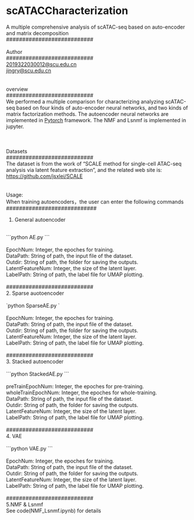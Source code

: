 # scATACCharacterization<br>
A multiple comprehensive analysis of scATAC-seq based on auto-encoder and matrix decomposition<br>
###########################<br>
<br>
Author<br>
###########################<br>
2019322030012@scu.edu.cn<br>
jingry@scu.edu.cn<br>
<br>
<br>
overview<br>
###########################<br>
We performed a multiple comparison for characterizing analyzing scATAC-seq based on four kinds of auto-encoder neural networks, and two kinds of matrix factorization methods. The autoencoder neural networks are implemented in [Pytorch](https://pytorch.org/) framework. The NMF and Lsnmf is implemented in jupyter.<br>
<br>
<br>
<br>
Datasets<br>
###########################<br>
The dataset is from the work of “SCALE method for single-cell ATAC-seq analysis via latent feature extraction”, and the related web site is: https://github.com/jsxlei/SCALE <br>
<br>
<br>
Usage:<br>
When training autoencoders，the user can enter the following commands<br>
############################<br>
1. General autoencoder <br>
<br>
```python AE.py <EpochNum> <DataPath> <Outdir> <LatentFeatureNum> <LabelPath>```<br>
<br>
EpochNum: Integer, the epoches for training.<br>
DataPath: String of path, the input file of the dataset.<br>
Outdir: String of path, the folder for saving the outputs.<br>
LatentFeatureNum: Integer, the size of the latent layer.<br>
LabelPath: String of path, the label file for UMAP plotting.<br>
<br>
###########################<br>
2. Sparse auotoencoder<br>
<br>
`python SparseAE.py <EpochNum> <DataPath> <Outdir> <LatentFeatureNum> <LabelPath>`<br>
<br>
EpochNum: Integer, the epoches for training.<br>
DataPath: String of path, the input file of the dataset.<br>
Outdir: String of path, the folder for saving the outputs.<br>
LatentFeatureNum: Integer, the size of the latent layer.<br>
LabelPath: String of path, the label file for UMAP plotting.<br>
<br>
###########################<br>
3. Stacked autoencoder <br>
<br>
```python StackedAE.py <preTrainEpochNum> <wholeTrainEpochNum> <DataPath> <Outdir> <LatentFeatureNum> <LabelPath>```<br>
<br>
preTrainEpochNum: Integer, the epoches for pre-training.<br>
wholeTrainEpochNum: Integer, the epoches for whole-training.<br>
DataPath: String of path, the input file of the dataset.<br>
Outdir: String of path, the folder for saving the outputs.<br>
LatentFeatureNum: Integer, the size of the latent layer.<br>
LabelPath: String of path, the label file for UMAP plotting.<br>
<br>
###########################<br>
4. VAE<br>
<br>
```python VAE.py <EpochNum> <DataPath> <Outdir> <LatentFeatureNum> <LabelPath>```<br>
<br>
EpochNum: Integer, the epoches for training.<br>
DataPath: String of path, the input file of the dataset.<br>
Outdir: String of path, the folder for saving the outputs.<br>
LatentFeatureNum: Integer, the size of the latent layer.<br>
LabelPath: String of path, the label file for UMAP plotting.<br>
<br>
###########################<br>
5.NMF & Lsnmf<br>
See code(NMF_Lsnmf.ipynb) for details<br>
